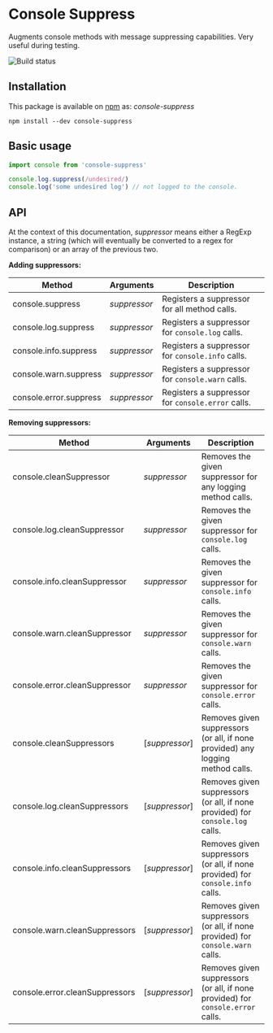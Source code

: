 # Console Suppress

Augments console methods with message suppressing capabilities. Very useful during testing.

![Build status](https://travis-ci.org/lucasconstantino/console-suppress.svg?branch=master)

## Installation

This package is available on [npm](https://www.npmjs.com/package/console-suppress) as: *console-suppress*

```
npm install --dev console-suppress
```

## Basic usage

```js
import console from 'console-suppress'

console.log.suppress(/undesired/)
console.log('some undesired log') // not logged to the console.
```

## API

At the context of this documentation, *suppressor* means either a RegExp instance, a string (which will eventually be converted to a regex for comparison) or an array of the previous two.

**Adding suppressors:**

| Method | Arguments | Description |
| ------ | --------- | ----------- |
| console.suppress | *suppressor* | Registers a suppressor for all method calls.
| console.log.suppress | *suppressor* | Registers a suppressor for `console.log` calls.
| console.info.suppress | *suppressor* | Registers a suppressor for `console.info` calls.
| console.warn.suppress | *suppressor* | Registers a suppressor for `console.warn` calls.
| console.error.suppress | *suppressor* | Registers a suppressor for `console.error` calls.

**Removing suppressors:**

| Method | Arguments | Description |
| ------ | --------- | ----------- |
| console.cleanSuppressor | *suppressor* | Removes the given suppressor for any logging method calls.
| console.log.cleanSuppressor | *suppressor* | Removes the given suppressor for `console.log` calls.
| console.info.cleanSuppressor | *suppressor* | Removes the given suppressor for `console.info` calls.
| console.warn.cleanSuppressor | *suppressor* | Removes the given suppressor for `console.warn` calls.
| console.error.cleanSuppressor | *suppressor* | Removes the given suppressor for `console.error` calls.
| console.cleanSuppressors | [*suppressor*] | Removes given suppressors (or all, if none provided) any logging method calls.
| console.log.cleanSuppressors | [*suppressor*] | Removes given suppressors (or all, if none provided) for `console.log` calls.
| console.info.cleanSuppressors | [*suppressor*] | Removes given suppressors (or all, if none provided) for `console.info` calls.
| console.warn.cleanSuppressors | [*suppressor*] | Removes given suppressors (or all, if none provided) for `console.warn` calls.
| console.error.cleanSuppressors | [*suppressor*] | Removes given suppressors (or all, if none provided) for `console.error` calls.
